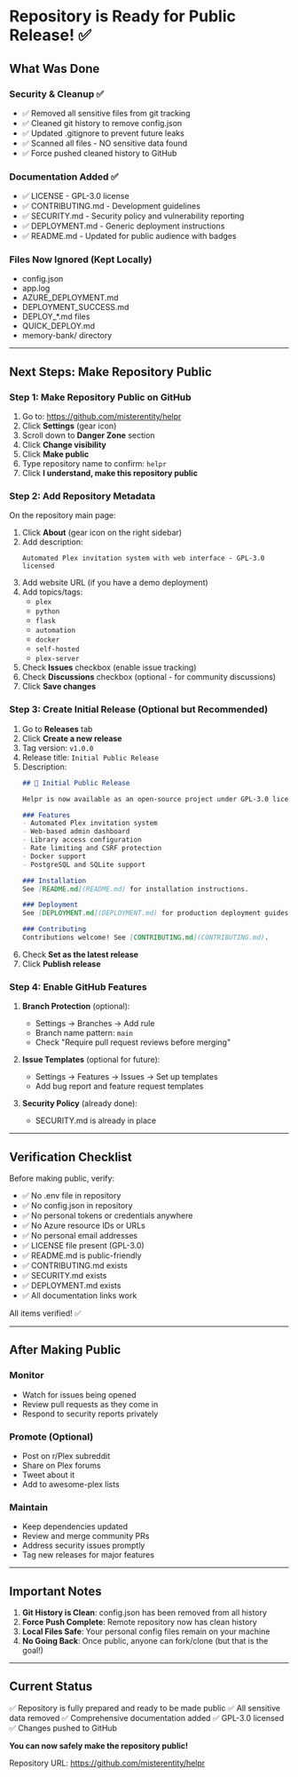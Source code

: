 # Repository is Ready for Public Release! ✅

## What Was Done

### Security & Cleanup ✅
- ✅ Removed all sensitive files from git tracking
- ✅ Cleaned git history to remove config.json
- ✅ Updated .gitignore to prevent future leaks
- ✅ Scanned all files - NO sensitive data found
- ✅ Force pushed cleaned history to GitHub

### Documentation Added ✅
- ✅ LICENSE - GPL-3.0 license
- ✅ CONTRIBUTING.md - Development guidelines
- ✅ SECURITY.md - Security policy and vulnerability reporting
- ✅ DEPLOYMENT.md - Generic deployment instructions
- ✅ README.md - Updated for public audience with badges

### Files Now Ignored (Kept Locally)
- config.json
- app.log
- AZURE_DEPLOYMENT.md
- DEPLOYMENT_SUCCESS.md
- DEPLOY_*.md files
- QUICK_DEPLOY.md
- memory-bank/ directory

---

## Next Steps: Make Repository Public

### Step 1: Make Repository Public on GitHub

1. Go to: https://github.com/misterentity/helpr
2. Click **Settings** (gear icon)
3. Scroll down to **Danger Zone** section
4. Click **Change visibility**
5. Click **Make public**
6. Type repository name to confirm: `helpr`
7. Click **I understand, make this repository public**

### Step 2: Add Repository Metadata

On the repository main page:

1. Click **About** (gear icon on the right sidebar)
2. Add description:
   ```
   Automated Plex invitation system with web interface - GPL-3.0 licensed
   ```
3. Add website URL (if you have a demo deployment)
4. Add topics/tags:
   - `plex`
   - `python`
   - `flask`
   - `automation`
   - `docker`
   - `self-hosted`
   - `plex-server`
5. Check **Issues** checkbox (enable issue tracking)
6. Check **Discussions** checkbox (optional - for community discussions)
7. Click **Save changes**

### Step 3: Create Initial Release (Optional but Recommended)

1. Go to **Releases** tab
2. Click **Create a new release**
3. Tag version: `v1.0.0`
4. Release title: `Initial Public Release`
5. Description:
   ```markdown
   ## 🎉 Initial Public Release

   Helpr is now available as an open-source project under GPL-3.0 license!

   ### Features
   - Automated Plex invitation system
   - Web-based admin dashboard
   - Library access configuration
   - Rate limiting and CSRF protection
   - Docker support
   - PostgreSQL and SQLite support

   ### Installation
   See [README.md](README.md) for installation instructions.

   ### Deployment
   See [DEPLOYMENT.md](DEPLOYMENT.md) for production deployment guides.

   ### Contributing
   Contributions welcome! See [CONTRIBUTING.md](CONTRIBUTING.md).
   ```
6. Check **Set as the latest release**
7. Click **Publish release**

### Step 4: Enable GitHub Features

1. **Branch Protection** (optional):
   - Settings → Branches → Add rule
   - Branch name pattern: `main`
   - Check "Require pull request reviews before merging"

2. **Issue Templates** (optional for future):
   - Settings → Features → Issues → Set up templates
   - Add bug report and feature request templates

3. **Security Policy** (already done):
   - SECURITY.md is already in place

---

## Verification Checklist

Before making public, verify:

- ✅ No .env file in repository
- ✅ No config.json in repository
- ✅ No personal tokens or credentials anywhere
- ✅ No Azure resource IDs or URLs
- ✅ No personal email addresses
- ✅ LICENSE file present (GPL-3.0)
- ✅ README.md is public-friendly
- ✅ CONTRIBUTING.md exists
- ✅ SECURITY.md exists
- ✅ DEPLOYMENT.md exists
- ✅ All documentation links work

All items verified! ✅

---

## After Making Public

### Monitor

- Watch for issues being opened
- Review pull requests as they come in
- Respond to security reports privately

### Promote (Optional)

- Post on r/Plex subreddit
- Share on Plex forums
- Tweet about it
- Add to awesome-plex lists

### Maintain

- Keep dependencies updated
- Review and merge community PRs
- Address security issues promptly
- Tag new releases for major features

---

## Important Notes

1. **Git History is Clean**: config.json has been removed from all history
2. **Force Push Complete**: Remote repository now has clean history
3. **Local Files Safe**: Your personal config files remain on your machine
4. **No Going Back**: Once public, anyone can fork/clone (but that is the goal!)

---

## Current Status

✅ Repository is fully prepared and ready to be made public
✅ All sensitive data removed
✅ Comprehensive documentation added
✅ GPL-3.0 licensed
✅ Changes pushed to GitHub

**You can now safely make the repository public!**

Repository URL: https://github.com/misterentity/helpr
